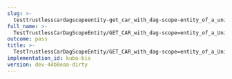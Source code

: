 ```yaml
---
slug: >-
  testtrustlesscardagscopeentity-get_car_with_dag-scope-entity_of_a_unixfs_directory_(format-car)-header_etag
full_name: >-
  TestTrustlessCarDagScopeEntity/GET_CAR_with_dag-scope=entity_of_a_UnixFS_directory_(format=car)/Header_Etag
outcome: pass
title: >-
  TestTrustlessCarDagScopeEntity/GET_CAR_with_dag-scope=entity_of_a_UnixFS_directory_(format=car)/Header_Etag
implementation_id: kubo-bis
version: dev-44b0eaa-dirty
---
```


